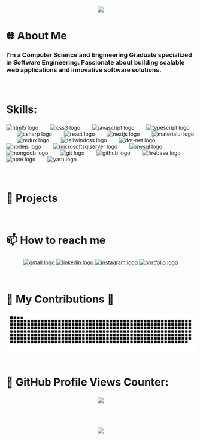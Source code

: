 <h1 align="center">
    <img src="https://readme-typing-svg.herokuapp.com/?font=Righteous&size=35&center=true&vCenter=true&width=500&height=70&duration=4000&lines=Hi+There!+👋;+I'm+D+K;+Software+Engineer" />
</h1>
 
###

<h1 align="left">🌐 About Me</h1>  
 
###

<h3 align="left">I'm a Computer Science and Engineering Graduate specialized in Software Engineering. Passionate about building scalable web applications and innovative software solutions.</h3>

###

<br>

<h1 align="left">Skills:</h1>
 
###

<div align="left">
  <img src="https://cdn.simpleicons.org/html5/E34F26" height="65" alt="html5 logo"  />
  <img width="24" />
  <img src="https://cdn.jsdelivr.net/gh/devicons/devicon/icons/css3/css3-original.svg" height="65" alt="css3 logo"  />
  <img width="24" />
  <img src="https://cdn.simpleicons.org/javascript/F7DF1E" height="65" alt="javascript logo"  />
  <img width="24" />
  <img src="https://cdn.jsdelivr.net/gh/devicons/devicon/icons/typescript/typescript-original.svg" height="65" alt="typescript logo"  />
  <img width="24" />
  <img src="https://cdn.jsdelivr.net/gh/devicons/devicon/icons/csharp/csharp-original.svg" height="65" alt="csharp logo"  />
  <img width="24" />
  <img src="https://cdn.jsdelivr.net/gh/devicons/devicon/icons/react/react-original.svg" height="65" alt="react logo"  />
  <img width="24" />
  <img src="https://cdn.jsdelivr.net/gh/devicons/devicon/icons/nextjs/nextjs-original.svg" height="65" alt="nextjs logo"  />
  <img width="24" />
  <img src="https://cdn.simpleicons.org/mui/007FFF" height="65" alt="materialui logo"  />
  <img width="24" />
  <img src="https://cdn.simpleicons.org/redux/764ABC" height="65" alt="redux logo"  />
  <img width="24" />
  <img src="https://cdn.simpleicons.org/tailwindcss/06B6D4" height="65" alt="tailwindcss logo"  />
  <img width="24" />
  <img src="https://cdn.simpleicons.org/dotnet/512BD4" height="65" alt="dot-net logo"  />
  <img width="24" />
  <img src="https://cdn.jsdelivr.net/gh/devicons/devicon/icons/nodejs/nodejs-original.svg" height="65" alt="nodejs logo"  />
  <img width="24" />
  <img src="https://cdn.jsdelivr.net/gh/devicons/devicon/icons/microsoftsqlserver/microsoftsqlserver-plain.svg" height="65" alt="microsoftsqlserver logo"  />
  <img width="24" />
  <img src="https://cdn.jsdelivr.net/gh/devicons/devicon/icons/mysql/mysql-original.svg" height="65" alt="mysql logo"  />
  <img width="24" />
  <img src="https://cdn.jsdelivr.net/gh/devicons/devicon/icons/mongodb/mongodb-original.svg" height="65" alt="mongodb logo"  />
  <img width="24" />
  <img src="https://cdn.simpleicons.org/git/F05032" height="65" alt="git logo"  />
  <img width="24" />
  <img src="https://skillicons.dev/icons?i=github" height="65" alt="github logo"  />
  <img width="24" />
  <img src="https://cdn.simpleicons.org/firebase/FFCA28" height="65" alt="firebase logo"  />
  <img width="24" />
  <img src="https://cdn.simpleicons.org/npm/CB3837" height="65" alt="npm logo"  />
  <img width="24" />
  <img src="https://cdn.simpleicons.org/yarn/2C8EBB" height="65" alt="yarn logo"  />
</div>

###

<br>

<h1 align="left">🚀 Projects</h1>

<br>

<h1 align="left">📫 How to reach me</h1>

###

<div align="center">
  <a href="mailto:pedro.sales.muniz@gmail.com" target="_blank">
    <img src="https://img.shields.io/static/v1?message=Gmail&logo=gmail&label=&color=D14836&logoColor=white&labelColor=&style=for-the-badge" height="49" alt="gmail logo"  />
  </a>
  <a href="https://www.linkedin.com/in/dardankabashi/" target="_blank">
    <img src="https://img.shields.io/static/v1?message=LinkedIn&logo=linkedin&label=&color=0077B5&logoColor=white&labelColor=&style=for-the-badge" height="49" alt="linkedin logo"  />
  </a>
  <a href="https://www.instagram.com/dardankabashi10/" target="_blank">
    <img src="https://img.shields.io/static/v1?message=Instagram&logo=instagram&label=&color=E4405F&logoColor=white&labelColor=&style=for-the-badge" height="49" alt="instagram logo"  />
  </a>
  <a href="https://github.com/Kkabo/Personal-Portfolio" target="_blank">
    <img src="https://img.shields.io/badge/Portfolio-ADD8E6?style=for-the-badge&logo=todoist&logoColor=white" height="49" alt="portfolio logo" target="_blank" />
  </a>
</div>

<br>
<br>

  <h1>🐍 My Contributions 🐍</h1>
  <img alt="snake eating my contributions" src="https://raw.githubusercontent.com/salesp07/salesp07/output/github-contribution-grid-snake.svg" />
  
  <br/>
</h1>

<br>

<h1 align="left">🎨 GitHub Profile Views Counter: </h1>

###

<div align="center">
  <img src="https://profile-counter.glitch.me/Kkabo/count.svg?"  />
</div>

###

<br clear="both">

###

<div align="center">
  <img height="200" src="https://media2.giphy.com/media/26tn33aiTi1jkl6H6/giphy.gif?cid=ecf05e47i9vm56vd5hv03y4dfs7wagmg1tr5zga2ghdcdzor&ep=v1_gifs_search&rid=giphy.gif&ct=g"  />
</div>

###
